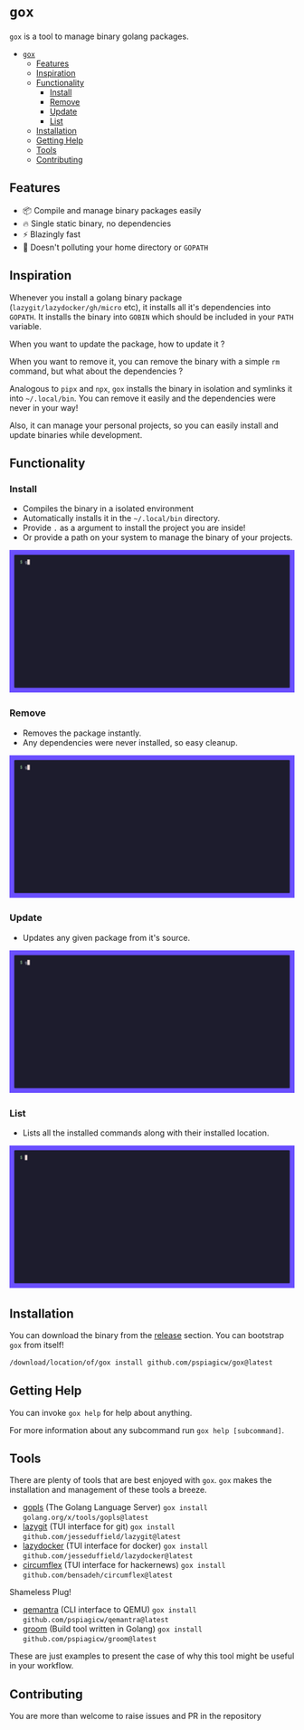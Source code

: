 # `gox`

`gox` is a tool to manage binary golang packages.

<!-- TOC start (generated with https://github.com/derlin/bitdowntoc) -->

- [`gox`](#gox)
   * [Features](#features)
   * [Inspiration](#inspiration)
   * [Functionality](#functionality)
      + [Install](#install)
      + [Remove](#remove)
      + [Update](#update)
      + [List](#list)
   * [Installation](#installation)
   * [Getting Help](#getting-help)
   * [Tools](#tools)
   * [Contributing](#contributing)

<!-- TOC end -->

## Features

- 📦️ Compile and manage binary packages easily
- 🔥 Single static binary, no dependencies
- ⚡️ Blazingly fast
- 🧹 Doesn't polluting your home directory or `GOPATH`

## Inspiration

Whenever you install a golang binary package (`lazygit/lazydocker/gh/micro` etc), it installs all it's dependencies into `GOPATH`.
It installs the binary into `GOBIN` which should be included in your `PATH` variable.

When you want to update the package, how to update it ?

When you want to remove it, you can remove the binary with a simple `rm` command, but what about the dependencies ?

Analogous to `pipx` and `npx`, `gox` installs the binary in isolation and symlinks it into `~/.local/bin`.
You can remove it easily and the dependencies were never in your way!

Also, it can manage your personal projects, so you can easily install and update binaries while development.

## Functionality

### Install

- Compiles the binary in a isolated environment
- Automatically installs it in the `~/.local/bin` directory.
- Provide `.` as a argument to install the project you are inside!
- Or provide a path on your system to manage the binary of your projects.

![install](./gifs/install.gif)

### Remove

- Removes the package instantly. 
- Any dependencies were never installed, so easy cleanup.

![remove](./gifs/remove.gif)

### Update

- Updates any given package from it's source.

![update](./gifs/update.gif)

### List

- Lists all the installed commands along with their installed location.

![list](./gifs/list.gif)

## Installation

You can download the binary from the [release](https://github.com/pspiagicw/gox/releases) section.
You can bootstrap `gox` from itself!

```sh
/download/location/of/gox install github.com/pspiagicw/gox@latest
```


## Getting Help

You can invoke `gox help` for help about anything. 

For more information about any subcommand run `gox help [subcommand]`.

## Tools

There are plenty of tools that are best enjoyed with `gox`. `gox` makes the installation and management of these tools a breeze.

- [gopls](https://golang.org/x/tools/gopls) (The Golang Language Server) `gox install golang.org/x/tools/gopls@latest`
- [lazygit](https://github.com/jesseduffield/lazygit) (TUI interface for git) `gox install github.com/jesseduffield/lazygit@latest`
- [lazydocker](https://github.com/jesseduffield/lazydocker) (TUI interface for docker) `gox install github.com/jesseduffield/lazydocker@latest`
- [circumflex](https://github.com/bensadeh/circumflex) (TUI interface for hackernews) `gox install github.com/bensadeh/circumflex@latest`

Shameless Plug!

- [qemantra](https://github.com/pspiagicw/qemantra) (CLI interface to QEMU) `gox install github.com/pspiagicw/qemantra@latest`
- [groom](https://github.com/pspiagicw/groom) (Build tool written in Golang) `gox install github.com/pspiagicw/groom@latest`

These are just examples to present the case of why this tool might be useful in your workflow.

## Contributing

You are more than welcome to raise issues and PR in the repository

